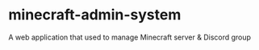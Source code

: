 # minecraft-admin-system
A web application that used to manage Minecraft server &amp; Discord group
